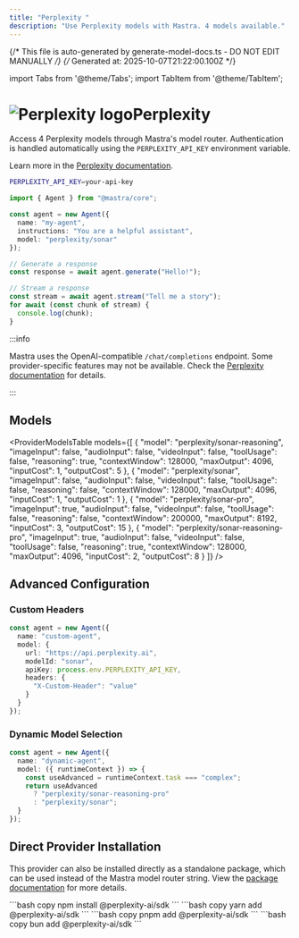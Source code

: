 ```yaml
---
title: "Perplexity "
description: "Use Perplexity models with Mastra. 4 models available."
---
```


{/* This file is auto-generated by generate-model-docs.ts - DO NOT EDIT MANUALLY */}
{/* Generated at: 2025-10-07T21:22:00.100Z */}

import Tabs from '@theme/Tabs';
import TabItem from '@theme/TabItem';

# <img src="https://models.dev/logos/perplexity.svg" alt="Perplexity logo" className="inline w-8 h-8 mr-2 align-middle dark:invert dark:brightness-0 dark:contrast-200" />Perplexity

Access 4 Perplexity models through Mastra's model router. Authentication is handled automatically using the `PERPLEXITY_API_KEY` environment variable.

Learn more in the [Perplexity documentation](https://docs.perplexity.ai).

```bash
PERPLEXITY_API_KEY=your-api-key
```

```typescript
import { Agent } from "@mastra/core";

const agent = new Agent({
  name: "my-agent",
  instructions: "You are a helpful assistant",
  model: "perplexity/sonar"
});

// Generate a response
const response = await agent.generate("Hello!");

// Stream a response
const stream = await agent.stream("Tell me a story");
for await (const chunk of stream) {
  console.log(chunk);
}
```

:::info

Mastra uses the OpenAI-compatible `/chat/completions` endpoint. Some provider-specific features may not be available. Check the [Perplexity documentation](https://docs.perplexity.ai) for details.

:::

## Models

<ProviderModelsTable 
  models={[
  {
    "model": "perplexity/sonar-reasoning",
    "imageInput": false,
    "audioInput": false,
    "videoInput": false,
    "toolUsage": false,
    "reasoning": true,
    "contextWindow": 128000,
    "maxOutput": 4096,
    "inputCost": 1,
    "outputCost": 5
  },
  {
    "model": "perplexity/sonar",
    "imageInput": false,
    "audioInput": false,
    "videoInput": false,
    "toolUsage": false,
    "reasoning": false,
    "contextWindow": 128000,
    "maxOutput": 4096,
    "inputCost": 1,
    "outputCost": 1
  },
  {
    "model": "perplexity/sonar-pro",
    "imageInput": true,
    "audioInput": false,
    "videoInput": false,
    "toolUsage": false,
    "reasoning": false,
    "contextWindow": 200000,
    "maxOutput": 8192,
    "inputCost": 3,
    "outputCost": 15
  },
  {
    "model": "perplexity/sonar-reasoning-pro",
    "imageInput": true,
    "audioInput": false,
    "videoInput": false,
    "toolUsage": false,
    "reasoning": true,
    "contextWindow": 128000,
    "maxOutput": 4096,
    "inputCost": 2,
    "outputCost": 8
  }
]}
/>

## Advanced Configuration

### Custom Headers

```typescript
const agent = new Agent({
  name: "custom-agent",
  model: {
    url: "https://api.perplexity.ai",
    modelId: "sonar",
    apiKey: process.env.PERPLEXITY_API_KEY,
    headers: {
      "X-Custom-Header": "value"
    }
  }
});
```

### Dynamic Model Selection

```typescript
const agent = new Agent({
  name: "dynamic-agent",
  model: ({ runtimeContext }) => {
    const useAdvanced = runtimeContext.task === "complex";
    return useAdvanced 
      ? "perplexity/sonar-reasoning-pro"
      : "perplexity/sonar";
  }
});
```

## Direct Provider Installation

This provider can also be installed directly as a standalone package, which can be used instead of the Mastra model router string. View the [package documentation](https://www.npmjs.com/package/@perplexity-ai/sdk) for more details.

<Tabs>
  <Tab>
    ```bash copy
    npm install @perplexity-ai/sdk
    ```
  </Tab>
  <Tab>
    ```bash copy
    yarn add @perplexity-ai/sdk
    ```
  </Tab>
  <Tab>
    ```bash copy
    pnpm add @perplexity-ai/sdk
    ```
  </Tab>
  <Tab>
    ```bash copy
    bun add @perplexity-ai/sdk
    ```
  </Tab>
</Tabs>
